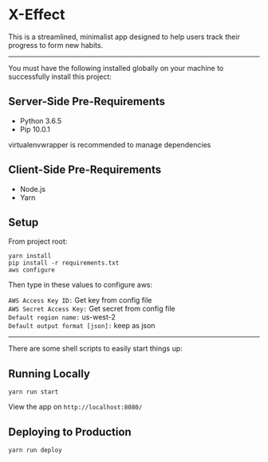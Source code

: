 # X-Effect

This is a streamlined, minimalist app designed to help users track their progress to form new habits.

---

You must have the following installed globally on your machine to successfully install this project:

## Server-Side Pre-Requirements

- Python 3.6.5
- Pip 10.0.1


virtualenvwrapper is recommended to manage dependencies

## Client-Side Pre-Requirements

- Node.js
- Yarn

## Setup

From project root:

```
yarn install
pip install -r requirements.txt
aws configure
```

Then type in these values to configure aws:

`AWS Access Key ID:` Get key from config file  
`AWS Secret Access Key:` Get secret from config file  
`Default region name:` us-west-2  
`Default output format [json]:` keep as json  

---

There are some shell scripts to easily start things up:

## Running Locally

```
yarn run start
```
View the app on `http://localhost:8080/`

## Deploying to Production

```
yarn run deploy
```
